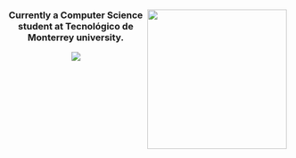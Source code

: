 <!-- # <h1 align="center"> i'm luis </h1>
<p align="right">
  <img width="250" height="250" src="https://24.media.tumblr.com/a9741dfcd7a1db4811994482fa018c09/tumblr_mm93xfMsdv1rxq1z0o1_500.gif">
</p> -->


<h3 align="center"><img align="right" height="250" src="https://24.media.tumblr.com/a9741dfcd7a1db4811994482fa018c09/tumblr_mm93xfMsdv1rxq1z0o1_500.gif"> Currently a Computer Science student at Tecnológico de Monterrey university. </h3>


<p align="center">
  <a href="https://github.com/anuraghazra/github-readme-stats">
    <img src="https://github-readme-stats.vercel.app/api/top-langs/?username=bashlui&size_weight=0.5&count_weight=0.5&theme=chartreuse-dark&title_color=ffffff">
  </a>
</p>


